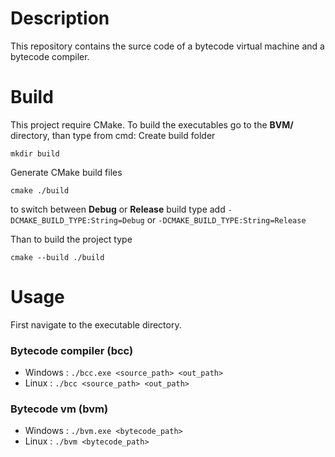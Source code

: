 # Description
This repository contains the surce code of a bytecode virtual machine and a bytecode compiler.

# Build
This project require CMake.
To build the executables go to the __BVM/__ directory, than type from cmd:
Create build folder
```
mkdir build
```
Generate CMake build files
```
cmake ./build
```
to switch between __Debug__ or __Release__ build type add 
```-DCMAKE_BUILD_TYPE:String=Debug``` or ```-DCMAKE_BUILD_TYPE:String=Release```

Than to build the project type
```
cmake --build ./build
```

# Usage
First navigate to the executable directory.
### Bytecode compiler (bcc)
 - Windows : ```./bcc.exe <source_path> <out_path> ```
 - Linux : ```./bcc <source_path> <out_path> ```
### Bytecode vm (bvm)
 - Windows : ``` ./bvm.exe <bytecode_path> ```
 - Linux : ``` ./bvm <bytecode_path> ```

